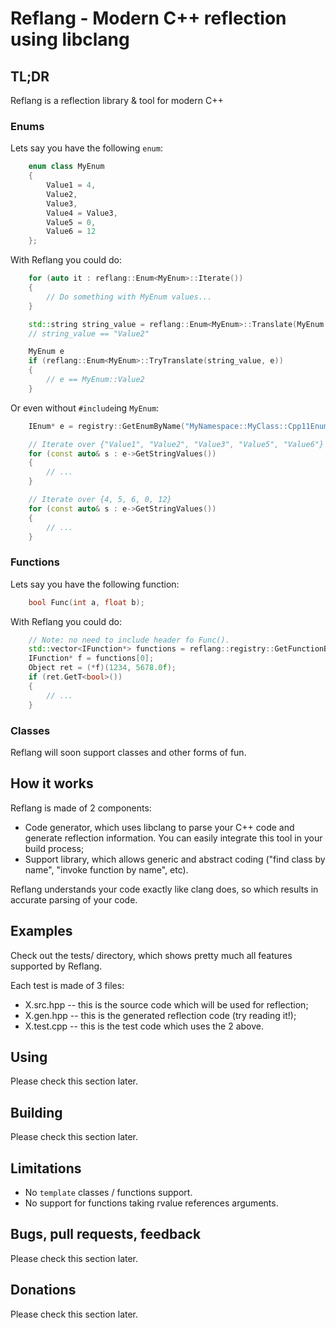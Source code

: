 # Reflang - Modern C++ reflection using libclang

## TL;DR
Reflang is a reflection library & tool for modern C++

### Enums
Lets say you have the following `enum`:

```cpp
	enum class MyEnum
	{
		Value1 = 4,
		Value2,
		Value3,
		Value4 = Value3,
		Value5 = 0,
		Value6 = 12
	};
```

With Reflang you could do:

```cpp
	for (auto it : reflang::Enum<MyEnum>::Iterate())
	{
		// Do something with MyEnum values...
	}

	std::string string_value = reflang::Enum<MyEnum>::Translate(MyEnum::Value2);
	// string_value == "Value2"

	MyEnum e
	if (reflang::Enum<MyEnum>::TryTranslate(string_value, e))
	{
		// e == MyEnum::Value2
	}
```

Or even without `#include`ing `MyEnum`:

```cpp
	IEnum* e = registry::GetEnumByName("MyNamespace::MyClass::Cpp11Enum");

	// Iterate over {"Value1", "Value2", "Value3", "Value5", "Value6"}
	for (const auto& s : e->GetStringValues())
	{
		// ...
	}

	// Iterate over {4, 5, 6, 0, 12}
	for (const auto& s : e->GetStringValues())
	{
		// ...
	}
```

### Functions
Lets say you have the following function:

```cpp
	bool Func(int a, float b);
```

With Reflang you could do:

```cpp
	// Note: no need to include header fo Func().
	std::vector<IFunction*> functions = reflang::registry::GetFunctionByName("Func");
	IFunction* f = functions[0];
	Object ret = (*f)(1234, 5678.0f);
	if (ret.GetT<bool>())
	{
		// ...
	}
```

### Classes
Reflang will soon support classes and other forms of fun.

## How it works
Reflang is made of 2 components:
* Code generator, which uses libclang to parse your C++ code and generate
  reflection information. You can easily integrate this tool in your build
  process;
* Support library, which allows generic and abstract coding ("find class by
  name", "invoke function by name", etc).

Reflang understands your code exactly like clang does, so which results in
accurate parsing of your code.

## Examples
Check out the tests/ directory, which shows pretty much all features supported
by Reflang.

Each test is made of 3 files:
* X.src.hpp -- this is the source code which will be used for reflection;
* X.gen.hpp -- this is the generated reflection code (try reading it!);
* X.test.cpp -- this is the test code which uses the 2 above.

## Using
Please check this section later.

## Building
Please check this section later.

## Limitations
* No `template` classes / functions support.
* No support for functions taking rvalue references arguments.

## Bugs, pull requests, feedback
Please check this section later.

## Donations
Please check this section later.

